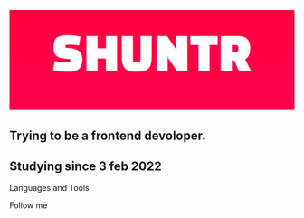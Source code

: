 ![Header](https://github.com/SHUNTR/SHUNTR/blob/main/assets/banner.png)

## Trying to be a frontend devoloper.
## Studying since 3 feb 2022

Languages and Tools

Follow me
